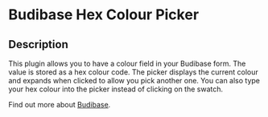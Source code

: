 # Budibase Hex Colour Picker

## Description

This plugin allows you to have a colour field in your Budibase form. The value is stored as a hex colour code. The picker displays the current colour and expands when clicked to allow you pick another one. You can also type your hex colour into the picker instead of clicking on the swatch.

Find out more about [Budibase](https://github.com/Budibase/budibase).
